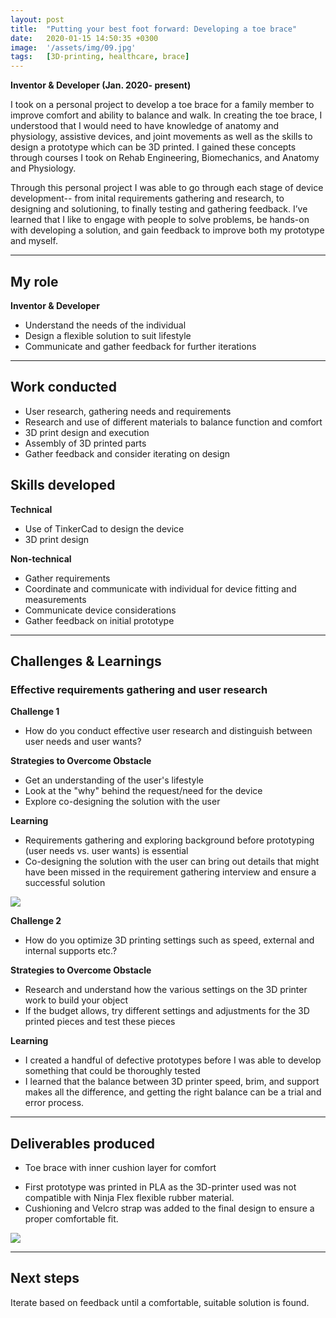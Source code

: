 ```yaml
---
layout: post
title:  "Putting your best foot forward: Developing a toe brace" 
date:   2020-01-15 14:50:35 +0300
image:  '/assets/img/09.jpg'
tags:   [3D-printing, healthcare, brace]
---
```

**Inventor & Developer (Jan. 2020- present)**

I took on a personal project to develop a toe brace for a family member to improve comfort and ability to balance and walk. In creating the toe brace, I understood that I would need to have knowledge of anatomy and physiology, assistive devices, and joint movements as well as the skills to design a prototype which can be 3D printed. I gained these concepts through courses I took on Rehab Engineering, Biomechanics, and Anatomy and Physiology.

Through this personal project I was able to go through each stage of device development-- from inital requirements gathering and research, to designing and solutioning, to finally testing and gathering feedback. I’ve learned that I like to engage with people to solve problems, be hands-on with developing a solution, and gain feedback to improve both my prototype and myself.

---

## My role
**Inventor & Developer**
* Understand the needs of the individual
* Design a flexible solution to suit lifestyle
* Communicate and gather feedback for further iterations

---

## Work conducted
* User research, gathering needs and requirements
* Research and use of different materials to balance function and comfort
* 3D print design and execution
* Assembly of 3D printed parts
* Gather feedback and consider iterating on design


## Skills developed
**Technical**
* Use of TinkerCad to design the device
* 3D print design

**Non-technical**
* Gather requirements
* Coordinate and communicate with individual for device fitting and measurements
* Communicate device considerations
* Gather feedback on initial prototype

---

## Challenges & Learnings

### Effective requirements gathering and user research
**Challenge 1**
* How do you conduct effective user research and distinguish between user needs and user wants?

**Strategies to Overcome Obstacle**
* Get an understanding of the user's lifestyle
* Look at the "why" behind the request/need for the device
* Explore co-designing the solution with the user

**Learning**
* Requirements gathering and exploring background before prototyping (user needs vs. user wants) is essential
* Co-designing the solution with the user can bring out details that might have been missed in the requirement gathering interview and ensure a successful solution


![]({{site.baseurl}}/assets/img/17.jpg)


**Challenge 2**
* How do you optimize 3D printing settings such as speed, external and internal supports etc.?

**Strategies to Overcome Obstacle**
* Research and understand how the various settings on the 3D printer work to build your object
* If the budget allows, try different settings and adjustments for the 3D printed pieces and test these pieces 

**Learning**
* I created a handful of defective prototypes before I was able to develop something that could be thoroughly tested
* I learned that the balance between 3D printer speed, brim, and support makes all the difference, and getting the right balance can be a trial and error process.


---

## Deliverables produced
* Toe brace with inner cushion layer for comfort
- First prototype was printed in PLA as the 3D-printer used was not compatible with Ninja Flex flexible rubber
material.
- Cushioning and Velcro strap was added to the final design to ensure a proper comfortable fit.

![]({{site.baseurl}}/assets/img/18.jpg)

---

## Next steps
Iterate based on feedback until a comfortable, suitable solution is found.
